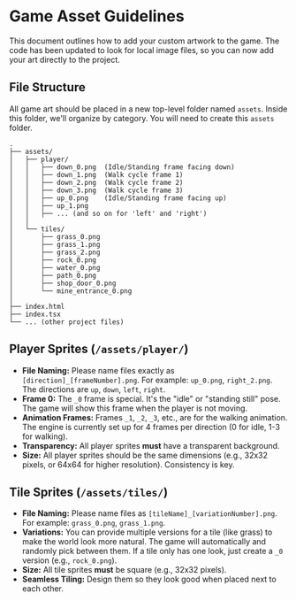 # Game Asset Guidelines

This document outlines how to add your custom artwork to the game. The code has been updated to look for local image files, so you can now add your art directly to the project.

## File Structure

All game art should be placed in a new top-level folder named `assets`. Inside this folder, we'll organize by category. You will need to create this `assets` folder.

```
.
├── assets/
│   ├── player/
│   │   ├── down_0.png  (Idle/Standing frame facing down)
│   │   ├── down_1.png  (Walk cycle frame 1)
│   │   ├── down_2.png  (Walk cycle frame 2)
│   │   ├── down_3.png  (Walk cycle frame 3)
│   │   ├── up_0.png    (Idle/Standing frame facing up)
│   │   ├── up_1.png
│   │   ├── ... (and so on for 'left' and 'right')
│   │
│   └── tiles/
│       ├── grass_0.png
│       ├── grass_1.png
│       ├── grass_2.png
│       ├── rock_0.png
│       ├── water_0.png
│       ├── path_0.png
│       ├── shop_door_0.png
│       └── mine_entrance_0.png
│
├── index.html
├── index.tsx
└── ... (other project files)
```

## Player Sprites (`/assets/player/`)

-   **File Naming:** Please name files exactly as `[direction]_[frameNumber].png`. For example: `up_0.png`, `right_2.png`. The directions are `up`, `down`, `left`, `right`.
-   **Frame 0:** The `_0` frame is special. It's the "idle" or "standing still" pose. The game will show this frame when the player is not moving.
-   **Animation Frames:** Frames `_1`, `_2`, `_3`, etc., are for the walking animation. The engine is currently set up for 4 frames per direction (0 for idle, 1-3 for walking).
-   **Transparency:** All player sprites **must** have a transparent background.
-   **Size:** All player sprites should be the same dimensions (e.g., 32x32 pixels, or 64x64 for higher resolution). Consistency is key.

## Tile Sprites (`/assets/tiles/`)

-   **File Naming:** Please name files as `[tileName]_[variationNumber].png`. For example: `grass_0.png`, `grass_1.png`.
-   **Variations:** You can provide multiple versions for a tile (like grass) to make the world look more natural. The game will automatically and randomly pick between them. If a tile only has one look, just create a `_0` version (e.g., `rock_0.png`).
-   **Size:** All tile sprites **must** be square (e.g., 32x32 pixels).
-   **Seamless Tiling:** Design them so they look good when placed next to each other.
